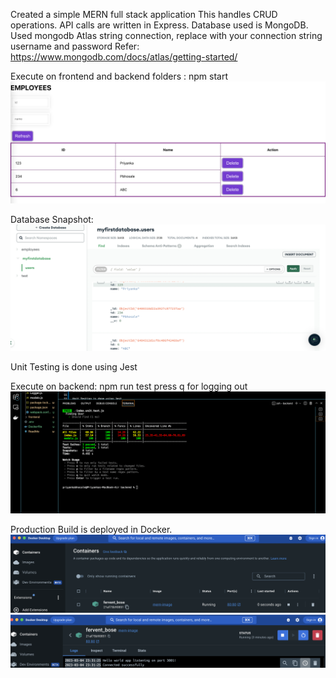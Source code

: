 Created a simple MERN full stack application
This handles CRUD operations.
API calls are written in Express.
Database used is MongoDB.
Used mongodb Atlas string connection, replace with your connection string username and password
Refer: https://www.mongodb.com/docs/atlas/getting-started/


Execute on frontend and backend folders : npm start 
![Getting Started](1.png)

Database Snapshot:
![Getting Started](2.png)

Unit Testing is done using Jest

Execute on backend: npm run test
press q for logging out
![Getting Started](3.png)


Production Build is deployed in Docker.
![Getting Started](4.png)
![Getting Started](5.png)




